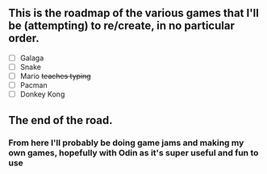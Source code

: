 ## This is the roadmap of the various games that I'll be (attempting) to re/create, in no particular order.

- [ ] Galaga
- [ ] Snake
- [ ] Mario ~~teaches typing~~
- [ ] Pacman
- [ ] Donkey Kong

## The end of the road.
### From here I'll probably be doing game jams and making my own games, hopefully with Odin as it's super useful and fun to use
